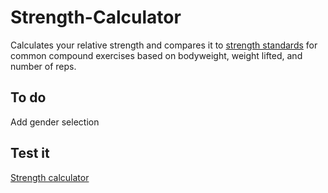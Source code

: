 # Strength-Calculator

Calculates your relative strength and compares it to [strength standards](https://exrx.net/Testing/WeightLifting/BenchStandardsKg) for common compound exercises based on bodyweight, weight lifted, and number of reps.

## To do

Add gender selection

## Test it

[Strength calculator](https://xsvedisx.github.io/Strength-Calculator/)
